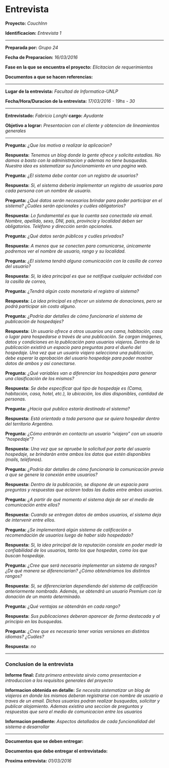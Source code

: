 # **Entrevista**



**Proyecto:** *CouchInn*

**Identificacion:** *Entrevista 1*

---

**Preparada por:** *Grupo 24*

**Fecha de Preparacion:** *16/03/2016*

**Fase en la que se encuentra el proyecto:** *Elicitacion de requerimientos*

**Documentos a que se hacen referencias:**

---

**Lugar de la entrevista:** *Facultad de Informatica-UNLP*

**Fecha/Hora/Duracion de la entrevista:** *17/03/2016 - 19hs - 30*

---

**Entrevistado:** *Fabricio Longhi*   **cargo:** *Ayudante*

**Objetivo a lograr:** *Presentacion con el cliente y obtencion de lineamientos generales*

---

**Pregunta:** *¿Que los motiva a realizar la aplicacion?*

**Respuesta:** *Tenemos un blog donde la gente ofrece y solicita estadias. No damos a basto con la administracion y ademas no tiene busquedas. Nuestra idea es sistematizar su funcionamiento en una pagina web.*


**Pregunta:** *¿El sistema debe contar con un registro de usuarios?*

**Respuesta:** *Si, el sistema debería implementar un registro de usuarios para cada persona con un nombre de usuario.*


**Pregunta:** *¿Qué datos serán necesarios brindar para poder participar en el sistema? ¿Cuáles serán opcionales y cuáles obligatorios?*

**Respuesta:** *Lo fundamental es que la cuenta sea conectada vía email. Nombre, apellido, sexo, DNI, país, provincia y localidad deben ser obligatorios. Teléfono y dirección serán opcionales.*


**Pregunta:** *¿Qué datos serán públicos y cuáles privados?*

**Respuesta:** *A menos que se conecten para comunicarse, únicamente podremos ver el nombre de usuario, rango y su localidad.*


**Pregunta:** *¿El sistema tendrá alguna comunicación con la casilla de correo del usuario?*

**Respuesta:** *Si, la idea principal es que se notifique cualquier actividad con la casilla de correo,*


**Pregunta:** *¿Tendrá algún costo monetario el registro al sistema?*

**Respuesta:** *La idea principal es ofrecer un sistema de donaciones, pero se podrá participar sin costo alguno.*


**Pregunta:** *¿Podría dar detalles de cómo funcionaría el sistema de publicación de hospedajes?*

**Respuesta:** *Un usuario ofrece a otros usuarios una cama, habitación, casa o lugar para hospedarse a través de una publicación. Se cargan imágenes, datos y condiciones en la publicación para usuarios viajeros. Dentro de la publicación existirá un espacio para preguntas para el dueño del hospedaje. Una vez que un usuario viajero selecciona una publicación, debe esperar la aprobación del usuario hospedaje para poder mostrar datos de ambos y así conectarse.*


**Pregunta:** *¿Qué variables van a diferenciar los hospedajes para generar una clasificación de los mismos?*

**Respuesta:** *Se debe especificar qué tipo de hospedaje es (Cama, habitación, casa, hotel, etc.), la ubicación, los días disponibles, cantidad de personas.*


**Pregunta:** *¿Hacia qué publico estaría destinado el sistema?*

**Respuesta:** *Está orientado a toda persona que se quiera hospedar dentro del territorio Argentino.*


**Pregunta:** *¿Cómo entrarán en contacto un usuario “viajero” con un usuario “hospedaje”?*

**Respuesta:** *Una vez que se apruebe la solicitud por parte del usuario hospedaje, se brindarán entre ambos los datos que estén disponibles (mails, teléfonos).*


**Pregunta:** *¿Podría dar detalles de cómo funcionaría la comunicación previa a que se genere la conexión entre usuarios?*

**Respuesta:** *Dentro de la publicación, se dispone de un espacio para preguntas y respuestas que aclaren todas las dudas entre ambos usuarios.*


**Pregunta:** *¿A partir de qué momento el sistema deja de ser el medio de comunicación entre ellos?*

**Respuesta:** *Cuando se entregan datos de ambos usuarios, el sistema deja de intervenir entre ellos.*


**Pregunta:** *¿Se implementará algún sistema de calificación o recomendación de usuarios luego de haber sido hospedado?*

**Respuesta:** *Si, la idea principal de la reputación consiste en poder medir la confiabilidad de los usuarios, tanto los que hospedan, como los que buscan hospedaje.*


**Pregunta:** *¿Cree que será necesario implementar un sistema de rangos? ¿De qué manera se diferenciarían? ¿Cómo obtendríamos los distintos rangos?*

**Respuesta:** *Si, se diferenciarían dependiendo del sistema de calificación anteriormente nombrado. Además, se obtendrá un usuario Premium con la donación de un monto determinado.*


**Pregunta:** *¿Qué ventajas se obtendrán en cada rango?*

**Respuesta:** *Sus publicaciones deberan aparecer de forma destacada  y al principio en las busquedas.*


**Pregunta:** *¿Cree que es necesario tener varias versiones en distintos idiomas? ¿Cuáles?*

**Respuesta:** *no*


---

### Conclusion de la entrevista

**Informe final:** *Esta primera entrevista sirvio como presentacion e introduccion a los requisitos generales del proyecto*

**Informacion obtenida en detalle:** *Se necesita sistematizar un blog de viajeros en donde los mismos deberan registrarse con nombre de usuario a traves de un email. Dichos usuarios podran realizar busquedas, solicitar y publicar alojamiento. Ademas existira una seccion de preguntas y respuestas que sera el medio de comunicacion entre los usuarios*

**Informacion pendiente:** *Aspectos detallados de cada funcionalidad del sistema a desarrollar*

---

**Documentos que se deben entregar:** 

**Documentos que debe entregar el entrevistado:**

**Proxima entrevista:** *01/03/2016*